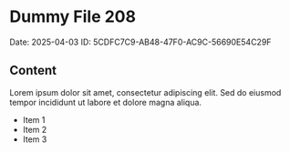 # Dummy File 208

Date: 2025-04-03
ID: 5CDFC7C9-AB48-47F0-AC9C-56690E54C29F

## Content

Lorem ipsum dolor sit amet, consectetur adipiscing elit.
Sed do eiusmod tempor incididunt ut labore et dolore magna aliqua.

* Item 1
* Item 2
* Item 3
